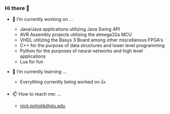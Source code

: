 ### Hi there 👋

- 🔭 I’m currently working on ...
  - Java/Java applications utilizing Java Swing API
  - AVR Assembly projects utilizing the atmega32a MCU
  - VHDL utilizing the Basys 3 Board among other miscellanous FPGA's
  - C++ for the purpose of data structures and lower level programming
  - Python for the purposes of neural networks and high level applications
  - Lua for fun

- 🌱 I’m currently learning ...
  - Everything currently being worked on 👍

- 📫 How to reach me: ...
  - nick.poholik@slu.edu

<!--
**npoholik/npoholik** is a ✨ _special_ ✨ repository because its `README.md` (this file) appears on your GitHub profile.

Here are some ideas to get you started:

- 🔭 I’m currently working on ...
- 🌱 I’m currently learning ...
- 👯 I’m looking to collaborate on ...
- 🤔 I’m looking for help with ...
- 💬 Ask me about ...
- 📫 How to reach me: ...
- 😄 Pronouns: ...
- ⚡ Fun fact: ...
-->

